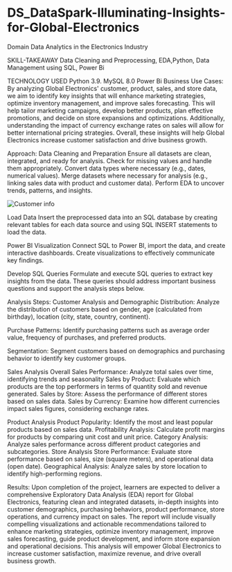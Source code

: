 # DS_DataSpark-Illuminating-Insights-for-Global-Electronics

Domain
Data Analytics in the Electronics Industry

SKILL-TAKEAWAY
Data Cleaning and Preprocessing, EDA,Python, Data Management using SQL, Power Bi

TECHNOLOGY USED
Python 3.9.
MySQL 8.0
Power Bi
Business Use Cases:
By analyzing Global Electronics' customer, product, sales, and store data, we aim to identify key insights that will enhance marketing strategies, optimize inventory management, and improve sales forecasting. This will help tailor marketing campaigns, develop better products, plan effective promotions, and decide on store expansions and optimizations. Additionally, understanding the impact of currency exchange rates on sales will allow for better international pricing strategies. Overall, these insights will help Global Electronics increase customer satisfaction and drive business growth.

Approach:
Data Cleaning and Preparation
Ensure all datasets are clean, integrated, and ready for analysis.
Check for missing values and handle them appropriately. Convert data types where necessary (e.g., dates, numerical values). Merge datasets where necessary for analysis (e.g., linking sales data with product and customer data).
Perform EDA to uncover trends, patterns, and insights.

![Customer info](https://github.com/user-attachments/assets/a6e81e89-a2d6-42a6-af8d-b8a6683dfcfd)


Load Data
Insert the preprocessed data into an SQL database by creating relevant tables for each data source and using SQL INSERT statements to load the data.

Power BI Visualization
Connect SQL to Power BI, import the data, and create interactive dashboards.
Create visualizations to effectively communicate key findings.

Develop SQL Queries
Formulate and execute SQL queries to extract key insights from the data. These queries should address important business questions and support the analysis steps below.

Analysis Steps:
Customer Analysis and Demographic Distribution:
Analyze the distribution of customers based on gender, age (calculated from birthday), location (city, state, country, continent).

Purchase Patterns:
Identify purchasing patterns such as average order value, frequency of purchases, and preferred products.

Segmentation:
Segment customers based on demographics and purchasing behavior to identify key customer groups.

Sales Analysis
Overall Sales Performance: Analyze total sales over time, identifying trends and seasonality Sales by Product: Evaluate which products are the top performers in terms of quantity sold and revenue generated. Sales by Store: Assess the performance of different stores based on sales data. Sales by Currency: Examine how different currencies impact sales figures, considering exchange rates.

Product Analysis
Product Popularity: Identify the most and least popular products based on sales data. Profitability Analysis: Calculate profit margins for products by comparing unit cost and unit price. Category Analysis: Analyze sales performance across different product categories and subcategories. Store Analysis Store Performance: Evaluate store performance based on sales, size (square meters), and operational data (open date). Geographical Analysis: Analyze sales by store location to identify high-performing regions.

Results:
Upon completion of the project, learners are expected to deliver a comprehensive Exploratory Data Analysis (EDA) report for Global Electronics, featuring clean and integrated datasets, in-depth insights into customer demographics, purchasing behaviors, product performance, store operations, and currency impact on sales. The report will include visually compelling visualizations and actionable recommendations tailored to enhance marketing strategies, optimize inventory management, improve sales forecasting, guide product development, and inform store expansion and operational decisions. This analysis will empower Global Electronics to increase customer satisfaction, maximize revenue, and drive overall business growth.




